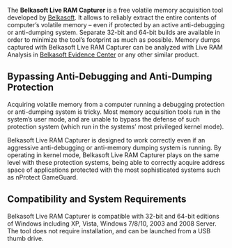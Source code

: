 The **Belkasoft Live RAM Capturer** is a free volatile memory
acquisition tool developed by [Belkasoft](Belkasoft "wikilink"). It
allows to reliably extract the entire contents of computer’s volatile
memory – even if protected by an active anti-debugging or anti-dumping
system. Separate 32-bit and 64-bit builds are available in order to
minimize the tool’s footprint as much as possible. Memory dumps captured
with Belkasoft Live RAM Capturer can be analyzed with Live RAM Analysis
in [Belkasoft Evidence Center](Belkasoft_Evidence_Center "wikilink") or
any other similar product.

## Bypassing Anti-Debugging and Anti-Dumping Protection

Acquiring volatile memory from a computer running a debugging protection
or anti-dumping system is tricky. Most memory acquisition tools run in
the system’s user mode, and are unable to bypass the defense of such
protection system (which run in the systems’ most privileged kernel
mode).

Belkasoft Live RAM Capturer is designed to work correctly even if an
aggressive anti-debugging or anti-memory dumping system is running. By
operating in kernel mode, Belkasoft Live RAM Capturer plays on the same
level with these protection systems, being able to correctly acquire
address space of applications protected with the most sophisticated
systems such as nProtect GameGuard.

## Compatibility and System Requirements

Belkasoft Live RAM Capturer is compatible with 32-bit and 64-bit
editions of Windows including XP, Vista, Windows 7/8/10, 2003 and 2008
Server. The tool does not require installation, and can be launched from
a USB thumb drive.